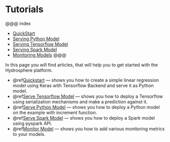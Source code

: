 # Tutorials

@@@ index
* [QuickStart](quickstart.md)
* [Serving Python Model](python.md)
* [Serving Tensorflow Model](tensorflow.md)
* [Serving Spark Model](spark.md)
* [Monitoring Models](monitoring.md)
@@@

In this page you will find articles, that will help you to get 
started with the Hydrosphere platform. 

* @ref[Quickstart](quickstart.md) — shows you how to create a 
simple linear regression model using Keras with Tensorflow 
Backend and serve it as Python model. 
* @ref[Serve Tensorflow Model](tensorflow.md) — shows you how 
to deploy a Tensorflow using serialization mechanisms and make 
a prediction against it.
* @ref[Serve Python Model](python.md) — shows you how to deploy
a Python model on the example with increment function.
* @ref[Serve Spark Model](spark.md) — shows you how to deploy 
a Spark model using pyspark API. 
* @ref[Monitor Model](monitoring.md) — shows you how to add 
various monitoring metrics to your models. 
